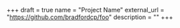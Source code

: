 +++ 
draft = true
name = "Project Name"
external_url = "https://github.com/bradfordcp/foo"
description = ""
+++


